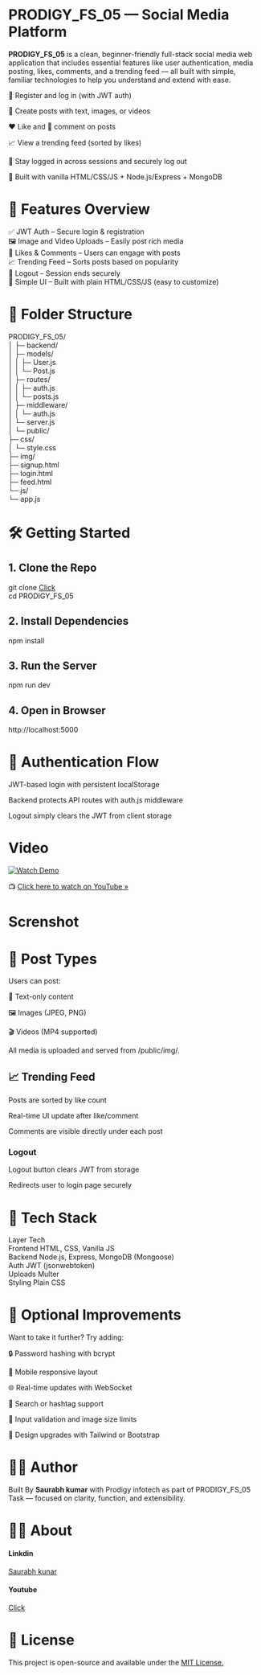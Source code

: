 #  PRODIGY_FS_05 — Social Media Platform
**PRODIGY_FS_05** is a clean, beginner-friendly full-stack social media web application that includes essential features like user authentication, media posting, likes, comments, and a trending feed — all built with simple, familiar technologies to help you understand and extend with ease.

🔐 Register and log in (with JWT auth)

📝 Create posts with text, images, or videos

❤️ Like and 💬 comment on posts

📈 View a trending feed (sorted by likes)

🔄 Stay logged in across sessions and securely log out

🎯 Built with vanilla HTML/CSS/JS + Node.js/Express + MongoDB

# 🧠 Features Overview
✅ JWT Auth – Secure login & registration  
🖼️ Image and Video Uploads – Easily post rich media  
💬 Likes & Comments – Users can engage with posts  
📈 Trending Feed – Sorts posts based on popularity  
🚪 Logout – Session ends securely  
🧪 Simple UI – Built with plain HTML/CSS/JS (easy to customize)  

# 📁 Folder Structure
PRODIGY_FS_05/  
│
├─ backend/  
│  ├─ models/  
│  │  ├─ User.js             
│  │  └─ Post.js         
│  ├─ routes/   
│  │  ├─ auth.js          
│  │  └─ posts.js         
│  ├─ middleware/    
│  │  └─ auth.js          
│  └─ server.js         
│
└─ public/  
   ├─ css/  
   │  └─ style.css          
   ├─ img/                
   ├─ signup.html        
   ├─ login.html          
   ├─ feed.html           
   └─ js/  
      └─ app.js            
# 🛠️ Getting Started  
## 1. Clone the Repo  

git clone [Click](https://github.com/Saurabh9122-tech/PRODIGY_FS_05)  
cd PRODIGY_FS_05
## 2. Install Dependencies   
npm install  
## 3. Run the Server  
npm run dev  
## 4. Open in Browser  
http://localhost:5000  
# 🔐 Authentication Flow
JWT-based login with persistent localStorage  

Backend protects API routes with auth.js middleware  

Logout simply clears the JWT from client storage  
# Video
  [![Watch Demo](https://img.youtube.com/vi/igm1Lz7w-EE/0.jpg)](https://youtu.be/igm1Lz7w-EE)  

📺 [Click here to watch on YouTube »](https://youtu.be/igm1Lz7w-EE)  
# Screnshot
# 📸 Post Types
Users can post:  

📝 Text-only content  

🖼️ Images (JPEG, PNG)  

🎬 Videos (MP4 supported)  

All media is uploaded and served from /public/img/.  

## 📈 Trending Feed
Posts are sorted by like count  

Real-time UI update after like/comment  

Comments are visible directly under each post  

###  Logout
Logout button clears JWT from storage  

Redirects user to login page securely  

# 🧩 Tech Stack
Layer	Tech  
Frontend	HTML, CSS, Vanilla JS  
Backend	Node.js, Express, MongoDB (Mongoose)  
Auth	JWT (jsonwebtoken)  
Uploads	Multer  
Styling	Plain CSS  

# 🔧 Optional Improvements
Want to take it further? Try adding:  

🔒 Password hashing with bcrypt  

📲 Mobile responsive layout  

🌐 Real-time updates with WebSocket  

🔎 Search or hashtag support  

🧼 Input validation and image size limits  

🎨 Design upgrades with Tailwind or Bootstrap  

 # 🧑‍💻 Author 
Built By **Saurabh kumar** with Prodigy infotech as part of PRODIGY_FS_05 Task — focused on clarity, function, and extensibility.
# 👨‍💻 About  
#### Linkdin
[Saurabh kunar](https://www.linkedin.com/in/saurabh-kumar-9999s)
#### Youtube 
[Click](https://www.youtube.com/channel/UCo6S7_jvZi_V_06co2yCEEA)

# 📜 License  
This project is open-source and available under the [MIT License.](https://github.com/Saurabh9122-tech/PRODIGY_FS_05?tab=MIT-1-ov-file)  

